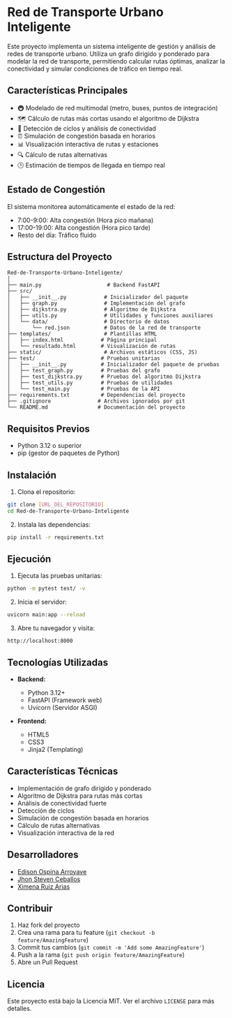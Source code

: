 # Red de Transporte Urbano Inteligente

Este proyecto implementa un sistema inteligente de gestión y análisis de redes de transporte urbano. Utiliza un grafo dirigido y ponderado para modelar la red de transporte, permitiendo calcular rutas óptimas, analizar la conectividad y simular condiciones de tráfico en tiempo real.

## Características Principales

- 🚇 Modelado de red multimodal (metro, buses, puntos de integración)
- 🗺️ Cálculo de rutas más cortas usando el algoritmo de Dijkstra
- 🔄 Detección de ciclos y análisis de conectividad
- ⏰ Simulación de congestión basada en horarios
- 📊 Visualización interactiva de rutas y estaciones
- 🔍 Cálculo de rutas alternativas
- 🕒 Estimación de tiempos de llegada en tiempo real

## Estado de Congestión

El sistema monitorea automáticamente el estado de la red:
- 7:00-9:00: Alta congestión (Hora pico mañana)
- 17:00-19:00: Alta congestión (Hora pico tarde)
- Resto del día: Tráfico fluido

## Estructura del Proyecto

```
Red-de-Transporte-Urbano-Inteligente/
│
├── main.py                     # Backend FastAPI
├── src/
│   ├── __init__.py            # Inicializador del paquete
│   ├── graph.py               # Implementación del grafo
│   ├── dijkstra.py            # Algoritmo de Dijkstra
│   ├── utils.py               # Utilidades y funciones auxiliares
│   └── data/                  # Directorio de datos
│       └── red.json           # Datos de la red de transporte
├── templates/                 # Plantillas HTML
│   ├── index.html            # Página principal
│   └── resultado.html        # Visualización de rutas
├── static/                    # Archivos estáticos (CSS, JS)
├── test/                     # Pruebas unitarias
│   ├── __init__.py           # Inicializador del paquete de pruebas
│   ├── test_graph.py         # Pruebas del grafo
│   ├── test_dijkstra.py      # Pruebas del algoritmo Dijkstra
│   ├── test_utils.py         # Pruebas de utilidades
│   └── test_main.py          # Pruebas de la API
├── requirements.txt          # Dependencias del proyecto
├── .gitignore               # Archivos ignorados por git
└── README.md                # Documentación del proyecto
```

## Requisitos Previos

- Python 3.12 o superior
- pip (gestor de paquetes de Python)

## Instalación

1. Clona el repositorio:
```bash
git clone [URL_DEL_REPOSITORIO]
cd Red-de-Transporte-Urbano-Inteligente
```

2. Instala las dependencias:
```bash
pip install -r requirements.txt
```

## Ejecución

1. Ejecuta las pruebas unitarias:
```bash
python -m pytest test/ -v
```

2. Inicia el servidor:
```bash
uvicorn main:app --reload
```

3. Abre tu navegador y visita:
```
http://localhost:8000
```

## Tecnologías Utilizadas

- **Backend:**
  - Python 3.12+
  - FastAPI (Framework web)
  - Uvicorn (Servidor ASGI)

- **Frontend:**
  - HTML5
  - CSS3
  - Jinja2 (Templating)

## Características Técnicas

- Implementación de grafo dirigido y ponderado
- Algoritmo de Dijkstra para rutas más cortas
- Análisis de conectividad fuerte
- Detección de ciclos
- Simulación de congestión basada en horarios
- Cálculo de rutas alternativas
- Visualización interactiva de la red

## Desarrolladores

* [Edison Ospina Arroyave](https://github.com/EdisonOspina16)
* [Jhon Steven Ceballos](https://github.com/JHONCE79)
* [Ximena Ruiz Arias](https://github.com/ximerza)

## Contribuir

1. Haz fork del proyecto
2. Crea una rama para tu feature (`git checkout -b feature/AmazingFeature`)
3. Commit tus cambios (`git commit -m 'Add some AmazingFeature'`)
4. Push a la rama (`git push origin feature/AmazingFeature`)
5. Abre un Pull Request

## Licencia

Este proyecto está bajo la Licencia MIT. Ver el archivo `LICENSE` para más detalles.